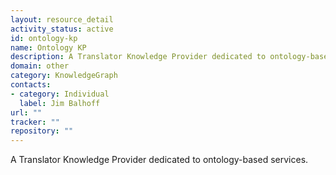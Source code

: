 ```yaml
---
layout: resource_detail
activity_status: active
id: ontology-kp
name: Ontology KP
description: A Translator Knowledge Provider dedicated to ontology-based services.
domain: other
category: KnowledgeGraph
contacts:
- category: Individual
  label: Jim Balhoff
url: ""
tracker: ""
repository: ""
---
```


A Translator Knowledge Provider dedicated to ontology-based services.
